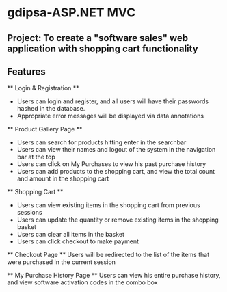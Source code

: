 # gdipsa-ASP.NET MVC

## Project: To create a "software sales" web application with shopping cart functionality

## Features

** Login & Registration **
- Users can login and register, and all users will have their passwords hashed in the database.
- Appropriate error messages will be displayed via data annotations

** Product Gallery Page **
- Users can search for products hitting enter in the searchbar
- Users can view their names and logout of the system in the navigation bar at the top
- Users can click on My Purchases to view his past purchase history
- Users can add products to the shopping cart, and view the total count and amount in the shopping cart

** Shopping Cart **
- Users can view existing items in the shopping cart from previous sessions
- Users can update the quantity or remove existing items in the shopping basket
- Users can clear all items in the basket
- Users can click checkout to make payment

** Checkout Page **
Users will be redirected to the list of the items that were purchased in the current session

** My Purchase History Page **
Users can view his entire purchase history, and view software activation codes in the combo box




